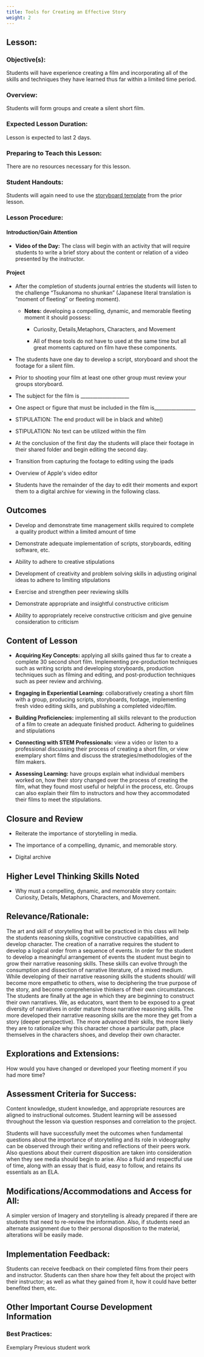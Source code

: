 ```yaml
---
title: Tools for Creating an Effective Story
weight: 2
---
```


## Lesson:

### Objective(s):
Students will have experience creating a film and incorporating all of the skills and techniques they have learned thus far within a limited time period.

### Overview:
Students will form groups and create a silent short film. 

### Expected Lesson Duration: 
Lesson is expected to last 2 days.

### Preparing to Teach this Lesson:
There are no resources necessary for this lesson.

### Student Handouts:
Students will again need to use the [storyboard template](https://drive.google.com/file/d/0B-fnzlPK8lcvcTNWUE96Q1BYQ0k/view) from the prior lesson.

### Lesson Procedure:

#### Introduction/Gain Attention
-  **Video of the Day:** The class will begin with an activity that will require students to write a brief story about the content or relation of a video presented by the instructor.

#### Project
-   After the completion of students journal entries the students will listen to the challenge “Tsukanoma no shunkan” (Japanese literal translation is “moment of fleeting” or fleeting moment).
    

	-   **Notes:** developing a compelling, dynamic, and memorable fleeting moment it should possess:
		-  Curiosity, Details,Metaphors, Characters, and Movement
    
		-   All of these tools do not have to used at the same time but all great moments captured on film have these components.
    

-   The students have one day to develop a script, storyboard and shoot the footage for a silent film.
    
-   Prior to shooting your film at least one other group must review your groups storyboard.
    
-   The subject for the film is ____________________
    
-   One aspect or figure that must be included in the film is_________________
    
-   STIPULATION: The end product will be in black and white()
    
-   STIPULATION: No text can be utilized within the film
    

-   At the conclusion of the first day the students will place their footage in their shared folder and begin editing the second day.
    
-   Transition from capturing the footage to editing using the ipads
    
-   Overview of Apple's video editor
    
-   Students have the remainder of the day to edit their moments and export them to a digital archive for viewing in the following class.


## Outcomes
-   Develop and demonstrate time management skills required to complete a quality product within a limited amount of time
    
-   Demonstrate adequate implementation of scripts, storyboards, editing software, etc.
    
-   Ability to adhere to creative stipulations
    
-   Development of creativity and problem solving skills in adjusting original ideas to adhere to limiting stipulations
    
-   Exercise and strengthen peer reviewing skills
    
-   Demonstrate appropriate and insightful constructive criticism
    
-   Ability to appropriately receive constructive criticism and give genuine consideration to criticism

##   Content of Lesson

- **Acquiring Key Concepts:** applying all skills gained thus far to create a complete 30 second short film. Implementing pre-production techniques such as writing scripts and developing storyboards, production techniques such as filming and editing, and post-production techniques such as peer review and archiving.


- **Engaging in Experiential Learning:** collaboratively creating a short film with a group, producing scripts, storyboards, footage, implementing fresh video editing skills, and publishing a completed video/film.

- **Building Proficiencies:** implementing all skills relevant to the production of a film to create an adequate finished product. Adhering to guidelines and stipulations


- **Connecting with STEM Professionals:** view a video or listen to a professional discussing their process of creating a short film, or view exemplary short films and discuss the strategies/methodologies of the film makers.

- **Assessing Learning:** have groups explain what individual members worked on, how their story changed over the process of creating the film, what they found most useful or helpful in the process, etc. Groups can also explain their film to instructors and how they accommodated their films to meet the stipulations.

## Closure and Review
-   Reiterate the importance of storytelling in media.
    
-   The importance of a compelling, dynamic, and memorable story.
    
-   Digital archive

## Higher Level Thinking Skills Noted
    

-   Why must a compelling, dynamic, and memorable story contain: Curiosity, Details, Metaphors, Characters, and Movement.
    

## Relevance/Rationale:

The art and skill of storytelling that will be practiced in this class will help the students reasoning skills, cognitive constructive capabilities, and develop character. The creation of a narrative requires the student to develop a logical order from a sequence of events. In order for the student to develop a meaningful arrangement of events the student must begin to grow their narrative reasoning skills. These skills can evolve through the consumption and dissection of narrative literature, of a mixed medium. While developing of their narrative reasoning skills the students should/ will become more empathetic to others, wise to deciphering the true purpose of the story, and become comprehensive thinkers of their own circumstances. The students are finally at the age in which they are beginning to construct their own narratives. We, as educators, want them to be exposed to a great diversity of narratives in order mature those narrative reasoning skills. The more developed their narrative reasoning skills are the more they get from a story (deeper perspective). The more advanced their skills, the more likely they are to rationalize why this character chose a particular path, place themselves in the characters shoes, and develop their own character.

  

## Explorations and Extensions:

How would you have changed or developed your fleeting moment if you had more time?

## Assessment Criteria for Success:

Content knowledge, student knowledge, and appropriate resources are aligned to instructional outcomes. Student learning will be assessed throughout the lesson via question responses and correlation to the project.

Students will have successfully meet the outcomes when fundamental questions about the importance of storytelling and its role in videography can be observed through their writing and reflections of their peers work. Also questions about their current disposition are taken into consideration when they see media should begin to arise. Also a fluid and respectful use of time, along with an essay that is fluid, easy to follow, and retains its essentials as an ELA.

  

## Modifications/Accommodations and Access for All:

A simpler version of Imagery and storytelling is already prepared if there are students that need to re-review the information. Also, if students need an alternate assignment due to their personal disposition to the material, alterations will be easily made.


## Implementation Feedback: 
Students can receive feedback on their completed films from their peers and instructor. Students can then share how they felt about the project with their instructor; as well as what they gained from it, how it could have better benefited them, etc.



## Other Important Course Development Information

### Best Practices:
Exemplary Previous student work 
